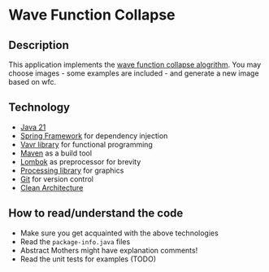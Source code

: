 # Wave Function Collapse
## Description

This application implements the [wave function collapse alogrithm](https://en.wikipedia.org/wiki/Model_synthesis).
You may choose images - some examples are included - and generate a new image based on wfc.

## Technology

- [Java 21](https://docs.oracle.com/en/java/javase/21/)
- [Spring Framework](https://spring.io/projects/spring-framework) for dependency injection
- [Vavr library](https://vavr.io/) for functional programming
- [Maven](https://maven.apache.org/) as a build tool
- [Lombok](https://projectlombok.org/) as preprocessor for brevity
- [Processing library](https://processing.org/) for graphics
- [Git](https://git-scm.com/) for version control
- [Clean Architecture](https://blog.cleancoder.com/uncle-bob/2012/08/13/the-clean-architecture.html)

## How to read/understand the code

- Make sure you get acquainted with the above technologies
- Read the `package-info.java` files
- Abstract Mothers might have explanation comments!
- Read the unit tests for examples (TODO)